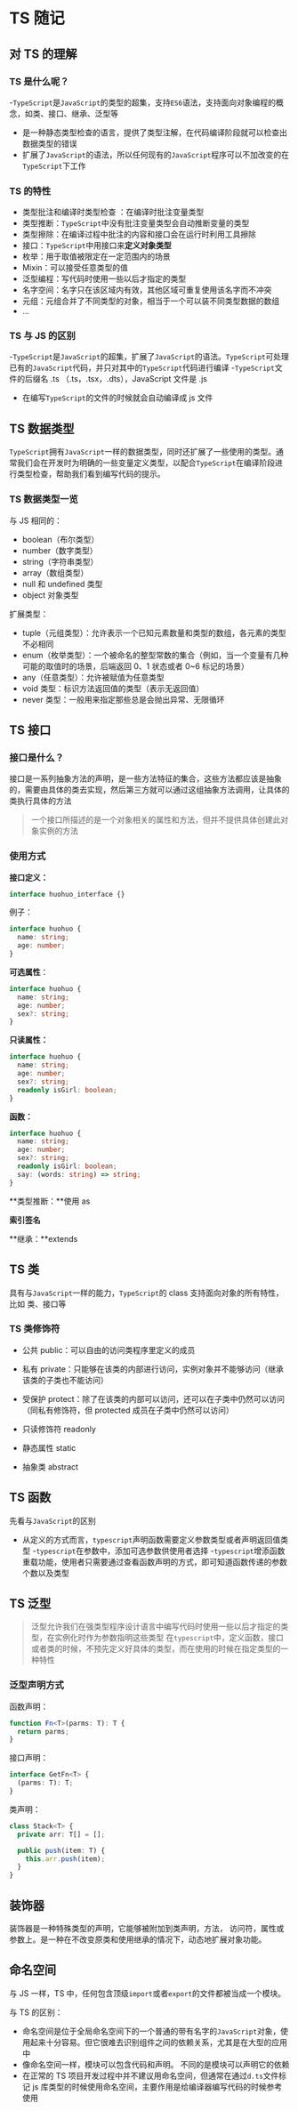 # TS 随记

## 对 TS 的理解

### TS 是什么呢？

-`TypeScript`是`JavaScript`的类型的超集，支持`ES6`语法，支持面向对象编程的概念，如类、接口、继承、泛型等

- 是一种静态类型检查的语言，提供了类型注解，在代码编译阶段就可以检查出数据类型的错误
- 扩展了`JavaScript`的语法，所以任何现有的`JavaScript`程序可以不加改变的在`TypeScript`下工作

### TS 的特性

- 类型批注和编译时类型检查 ：在编译时批注变量类型
- 类型推断：`TypeScript`中没有批注变量类型会自动推断变量的类型
- 类型擦除：在编译过程中批注的内容和接口会在运行时利用工具擦除
- 接口：`TypeScript`中用接口来**定义对象类型**
- 枚举：用于取值被限定在一定范围内的场景
- Mixin：可以接受任意类型的值
- 泛型编程：写代码时使用一些以后才指定的类型
- 名字空间：名字只在该区域内有效，其他区域可重复使用该名字而不冲突
- 元组：元组合并了不同类型的对象，相当于一个可以装不同类型数据的数组
- ...

### TS 与 JS 的区别

-`TypeScript`是`JavaScript`的超集，扩展了`JavaScript`的语法。`TypeScript`可处理已有的`JavaScript`代码，并只对其中的`TypeScript`代码进行编译 -`TypeScript`文件的后缀名 .ts （.ts，.tsx，.dts），JavaScript 文件是 .js

- 在编写`TypeScript`的文件的时候就会自动编译成 js 文件

## TS 数据类型

`TypeScript`拥有`JavaScript`一样的数据类型，同时还扩展了一些使用的类型。通常我们会在开发时为明确的一些变量定义类型，以配合`TypeScript`在编译阶段进行类型检查，帮助我们看到编写代码的提示。

### TS 数据类型一览

与 JS 相同的：

- boolean（布尔类型）
- number（数字类型）
- string（字符串类型）
- array（数组类型）
- null 和 undefined 类型
- object 对象类型

扩展类型：

- tuple（元组类型）：允许表示一个已知元素数量和类型的数组，各元素的类型不必相同
- enum（枚举类型）：一个被命名的整型常数的集合（例如，当一个变量有几种可能的取值时的场景，后端返回 0、1 状态或者 0~6 标记的场景）
- any（任意类型）：允许被赋值为任意类型
- void 类型：标识方法返回值的类型（表示无返回值）
- never 类型：一般用来指定那些总是会抛出异常、无限循环

## TS 接口

### 接口是什么？

接口是一系列抽象方法的声明，是一些方法特征的集合，这些方法都应该是抽象的，需要由具体的类去实现，然后第三方就可以通过这组抽象方法调用，让具体的类执行具体的方法

> 一个接口所描述的是一个对象相关的属性和方法，但并不提供具体创建此对象实例的方法

### 使用方式

**接口定义：**

```ts
interface huohuo_interface {}
```

例子：

```ts
interface huohuo {
  name: string;
  age: number;
}
```

**可选属性**：

```ts
interface huohuo {
  name: string;
  age: number;
  sex?: string;
}
```

**只读属性：**

```ts
interface huohuo {
  name: string;
  age: number;
  sex?: string;
  readonly isGirl: boolean;
}
```

**函数：**

```ts
interface huohuo {
  name: string;
  age: number;
  sex?: string;
  readonly isGirl: boolean;
  say: (words: string) => string;
}
```

**类型推断：**使用 as

**索引签名**

**继承：**extends

## TS 类

具有与`JavaScript`一样的能力，`TypeScript`的 class 支持面向对象的所有特性，比如 类、接口等

### TS 类修饰符

- 公共 public：可以自由的访问类程序里定义的成员
- 私有 private：只能够在该类的内部进行访问，实例对象并不能够访问（继承该类的子类也不能访问）
- 受保护 protect：除了在该类的内部可以访问，还可以在子类中仍然可以访问（同私有修饰符，但 protected 成员在子类中仍然可以访问）

- 只读修饰符 readonly
- 静态属性 static
- 抽象类 abstract

## TS 函数

先看与`JavaScript`的区别

- 从定义的方式而言，`typescript`声明函数需要定义参数类型或者声明返回值类型 -`typescript`在参数中，添加可选参数供使用者选择 -`typescript`增添函数重载功能，使用者只需要通过查看函数声明的方式，即可知道函数传递的参数个数以及类型

## TS 泛型

> 泛型允许我们在强类型程序设计语言中编写代码时使用一些以后才指定的类型，在实例化时作为参数指明这些类型 在`typescript`中，定义函数，接口或者类的时候，不预先定义好具体的类型，而在使用的时候在指定类型的一种特性

### 泛型声明方式

函数声明：

```ts
function Fn<T>(parms: T): T {
  return parms;
}
```

接口声明：

```ts
interface GetFn<T> {
  (parms: T): T;
}
```

类声明：

```ts
class Stack<T> {
  private arr: T[] = [];

  public push(item: T) {
    this.arr.push(item);
  }
}
```

## 装饰器

装饰器是一种特殊类型的声明，它能够被附加到类声明，方法， 访问符，属性或参数上。是一种在不改变原类和使用继承的情况下，动态地扩展对象功能。

## 命名空间

与 JS 一样，TS 中，任何包含顶级`import`或者`export`的文件都被当成一个模块。

与 TS 的区别：

- 命名空间是位于全局命名空间下的一个普通的带有名字的`JavaScript`对象，使用起来十分容易。但它很难去识别组件之间的依赖关系，尤其是在大型的应用中
- 像命名空间一样，模块可以包含代码和声明。 不同的是模块可以声明它的依赖
- 在正常的 TS 项目开发过程中并不建议用命名空间，但通常在通过`d.ts`文件标记 js 库类型的时候使用命名空间，主要作用是给编译器编写代码的时候参考使用
